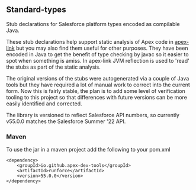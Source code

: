 ## Standard-types

Stub declarations for Salesforce platform types encoded as compilable Java. 

These stub declarations help support static analysis of Apex code in [apex-link](https://github.com/nawforce/apex-link) but you may also find them useful for other purposes. They have been encoded in Java to get the benefit of type checking by javac so it easier to spot when something is amiss. In apex-link JVM reflection is used to 'read' the stubs as part of the static analysis.

The original versions of the stubs were autogenerated via a couple of Java tools but they have required a lot of manual work to correct into the current form. Now this is fairly stable, the plan is to add some level of verification tooling to this project so that differences with future versions can be more easily identified and corrected.  

The library is versioned to reflect Salesforce API numbers, so currently v55.0.0 matches the Salesforce Summer '22 API.

### Maven
To use the jar in a maven project add the following to your pom.xml

    <dependency>
        <groupId>io.github.apex-dev-tools</groupId>
        <artifactId>runforce</artifactId>
        <version>55.0.0</version>
    </dependency>


